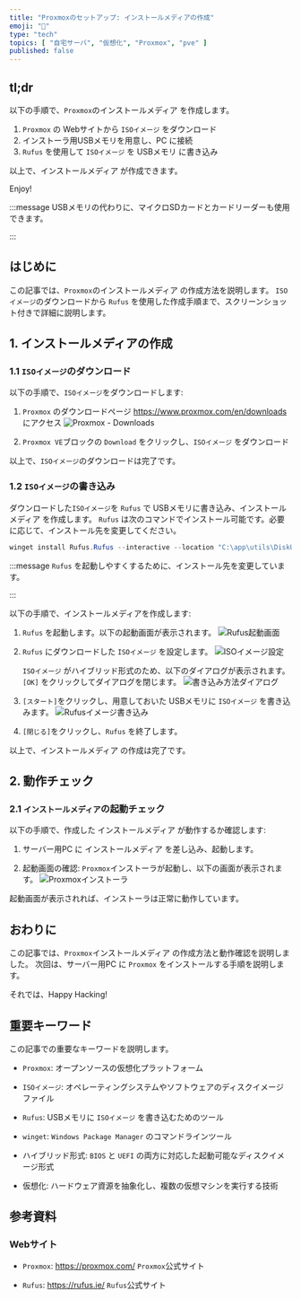 ```yaml
---
title: "Proxmoxのセットアップ: インストールメディアの作成"
emoji: "🏪"
type: "tech"
topics: [ "自宅サーバ", "仮想化", "Proxmox", "pve" ]
published: false
---
```


## tl;dr

以下の手順で、`Proxmox`のインストールメディア を作成します。

1. `Proxmox` の Webサイトから `ISOイメージ` をダウンロード
2. インストーラ用USBメモリを用意し、PC に接続
3. `Rufus` を使用して `ISOイメージ` を USBメモリ に書き込み

以上で、インストールメディア が作成できます。

Enjoy!

:::message
USBメモリの代わりに、マイクロSDカードとカードリーダーも使用できます。

:::

## はじめに

この記事では、`Proxmox`のインストールメディア の作成方法を説明します。
`ISOイメージ`のダウンロードから `Rufus` を使用した作成手順まで、スクリーンショット付きで詳細に説明します。

## 1. インストールメディアの作成

### 1.1 `ISOイメージ`のダウンロード

以下の手順で、`ISOイメージ`をダウンロードします:

1. `Proxmox` のダウンロードページ <https://www.proxmox.com/en/downloads> にアクセス
   ![`Proxmox` - Downloads](/images/articles/proxmox-setup/ss-proxmox-download.png)

2. `Proxmox VE`ブロックの `Download` をクリックし、`ISOイメージ` をダウンロード

以上で、`ISOイメージ`のダウンロードは完了です。

### 1.2 `ISOイメージ`の書き込み

ダウンロードした`ISOイメージ`を `Rufus` で USBメモリに書き込み、インストールメディア を作成します。
`Rufus` は次のコマンドでインストール可能です。必要に応じて、インストール先を変更してください。

```powershell
winget install Rufus.Rufus --interactive --location "C:\app\utils\DiskUtils\rufus\"

```

:::message
`Rufus` を起動しやすくするために、インストール先を変更しています。

:::

以下の手順で、インストールメディアを作成します:

1. `Rufus` を起動します。以下の起動画面が表示されます。
   ![`Rufus`起動画面](/images/articles/proxmox-setup/ss-rufus-start.png)

2. `Rufus` にダウンロードした `ISOイメージ` を設定します。
   ![`ISOイメージ`設定](/images/articles/proxmox-setup/ss-rufus-isoset.png)

   `ISOイメージ` がハイブリッド形式のため、以下のダイアログが表示されます。`[OK]` をクリックしてダイアログを閉じます。
   ![書き込み方法ダイアログ](/images/articles/proxmox-setup/ss-rufus-dialog1.png)

3. `[スタート]`をクリックし、用意しておいた USBメモリに `ISOイメージ` を書き込みます。
   ![`Rufus`イメージ書き込み](/images/articles/proxmox-setup/ss-rufus-writing.png)

4. `[閉じる]`をクリックし、`Rufus` を終了します。

以上で、インストールメディア の作成は完了です。

## 2. 動作チェック

### 2.1 `インストールメディア`の起動チェック

以下の手順で、作成した インストールメディア が動作するか確認します:

1. サーバー用PC に インストールメディア を差し込み、起動します。

2. 起動画面の確認:
   `Proxmox`インストーラが起動し、以下の画面が表示されます。
   ![`Proxmox`インストーラ](/images/articles/proxmox-setup/ss-proxmox-installer-boot.png)

起動画面が表示されれば、インストーラは正常に動作しています。

## おわりに

この記事では、`Proxmox`インストールメディア の作成方法と動作確認を説明しました。
次回は、サーバー用PC に `Proxmox` をインストールする手順を説明します。

それでは、Happy Hacking!

## 重要キーワード

この記事での重要なキーワードを説明します。

- `Proxmox`:
  オープンソースの仮想化プラットフォーム

- `ISOイメージ`:
  オペレーティングシステムやソフトウェアのディスクイメージファイル

- `Rufus`:
  USBメモリに `ISOイメージ` を書き込むためのツール

- `winget`:
  `Windows Package Manager` のコマンドラインツール

- ハイブリッド形式:
  `BIOS` と `UEFI` の両方に対応した起動可能なディスクイメージ形式

- 仮想化:
  ハードウェア資源を抽象化し、複数の仮想マシンを実行する技術

## 参考資料

### Webサイト

- `Proxmox`: <https://proxmox.com/>
  `Proxmox`公式サイト

- `Rufus`: <https://rufus.ie/>
  `Rufus`公式サイト
